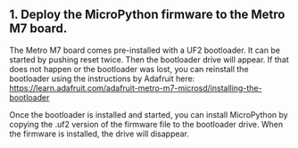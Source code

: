 ## 1. Deploy the MicroPython firmware to  the Metro M7 board.

The Metro M7 board comes pre-installed with a UF2 bootloader. It can
be started by pushing reset twice. Then the bootloader drive will
appear. If that does not happen or the bootloader was lost, you can
reinstall the bootloader using the instructions by Adafruit 
here: https://learn.adafruit.com/adafruit-metro-m7-microsd/installing-the-bootloader

Once the bootloader is installed and started, you can install MicroPython
by copying the .uf2 version of the firmware file to the bootloader
drive. When the firmware is installed, the drive will disappear.
